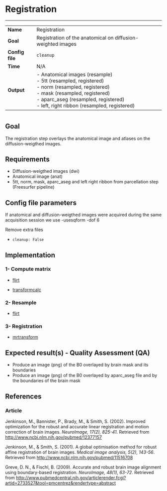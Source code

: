 # Registration
---

|                |                                                       |
|----------------|-------------------------------------------------------|
|**Name**        | Registration                                          |
|**Goal**        | Registration of the anatomical on diffusion-weighted images |
|**Config file** | `cleanup`                                             |
|**Time**        | N/A                                                   |
|**Output**      | - Anatomical images (resample) <br> - 5tt (resampled, registered) <br> - norm (resampled, registered) <br> - mask (resampled, registered) <br> - aparc_aseg (resampled, registered) <br> - left, right ribbon (resampled, registered)|

#

## Goal

The registration step overlays the anatomical image and atlases on the diffusion-weigthed images. 

## Requirements

- Diffusion-weigthed images (dwi)
- Anatomical image (anat)
- 5tt, norm, mask, aparc_aseg and left right ribbon from parcellation step (Freesurfer pipeline) 

## Config file parameters

If anatomical and diffusion-weigthed images were acquired during the same acquisition session we use -usesqform -dof 6 <br>

Remove extra files
- `cleanup: False`

## Implementation

### 1- Compute matrix  

- [flirt](http://fsl.fmrib.ox.ac.uk/fsl/fslwiki/flirt)

- [transformcalc](https://github.com/MRtrix3/mrtrix3/wiki/transformcalc)


### 2- Resample


- [flirt](http://fsl.fmrib.ox.ac.uk/fsl/fslwiki/flirt)

### 3- Registration

- [mrtransform](https://github.com/MRtrix3/mrtrix3/wiki/mrtransform)

## Expected result(s) - Quality Assessment (QA)

- Produce an image (png) of the B0 overlayed by brain mask and its boundaries
- Produce an image (png) of the B0 overlayed by aparc_aseg file and by the boundaries of the brain mask

## References

### Article

Jenkinson, M., Bannister, P., Brady, M., & Smith, S. (2002). Improved optimization for the robust and accurate linear registration and motion correction of brain images. *NeuroImage, 17(2), 825-41*. Retrieved from http://www.ncbi.nlm.nih.gov/pubmed/12377157

Jenkinson, M., & Smith, S. (2001). A global optimisation method for robust affine registration of brain images. *Medical image analysis, 5(2), 143-56*. Retrieved from http://www.ncbi.nlm.nih.gov/pubmed/11516708

Greve, D. N., & Fischl, B. (2009). Accurate and robust brain image alignment using boundary-based registration. *NeuroImage, 48(1), 63-72*. Retrieved from http://www.pubmedcentral.nih.gov/articlerender.fcgi?artid=2733527&tool=pmcentrez&rendertype=abstract

